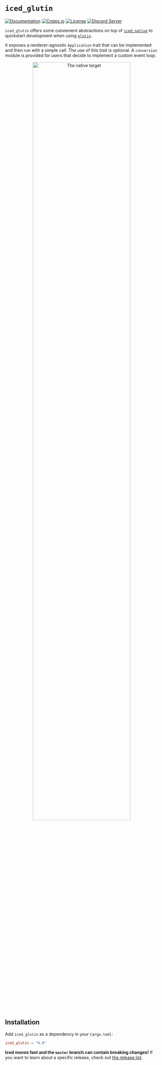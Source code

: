 # `iced_glutin`
[![Documentation](https://docs.rs/iced_glutin/badge.svg)][documentation]
[![Crates.io](https://img.shields.io/crates/v/iced_glutin.svg)](https://crates.io/crates/iced_glutin)
[![License](https://img.shields.io/crates/l/iced_glutin.svg)](https://github.com/iced-rs/iced/blob/master/LICENSE)
[![Discord Server](https://img.shields.io/discord/628993209984614400?label=&labelColor=6A7EC2&logo=discord&logoColor=ffffff&color=7389D8)](https://discord.gg/3xZJ65GAhd)

`iced_glutin` offers some convenient abstractions on top of [`iced_native`] to quickstart development when using [`glutin`].

It exposes a renderer-agnostic `Application` trait that can be implemented and then run with a simple call. The use of this trait is optional. A `conversion` module is provided for users that decide to implement a custom event loop.

<p align="center">
  <img alt="The native target" src="../docs/graphs/native.png" width="80%">
</p>

[documentation]: https://docs.rs/iced_glutin
[`iced_native`]: ../native
[`glutin`]: https://github.com/rust-windowing/glutin

## Installation
Add `iced_glutin` as a dependency in your `Cargo.toml`:

```toml
iced_glutin = "0.8"
```

__Iced moves fast and the `master` branch can contain breaking changes!__ If
you want to learn about a specific release, check out [the release list].

[the release list]: https://github.com/iced-rs/iced/releases
